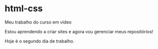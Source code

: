 # html-css
 Meu trabalho do curso em vídeo

 Estou aprendendo a criar sites e agora vou gerenciar meus repositórios!

 Hoje é o segundo dia de trabalho.
